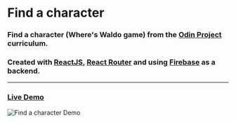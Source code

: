 # Find a character
### Find a character (Where's Waldo game) from the [Odin Project](https://www.theodinproject.com/) curriculum. 
### Created with [ReactJS](https://reactjs.org/), [React Router](https://reactrouter.com/) and using [Firebase](https://firebase.google.com/) as a backend.
---
### [Live Demo](https://orjive5.github.io/A-Photo-Tagging-App/)
![Find a character Demo](https://user-images.githubusercontent.com/93201142/173346508-396dff7b-62bb-4f3f-960f-3775bfbe7fc9.gif)

